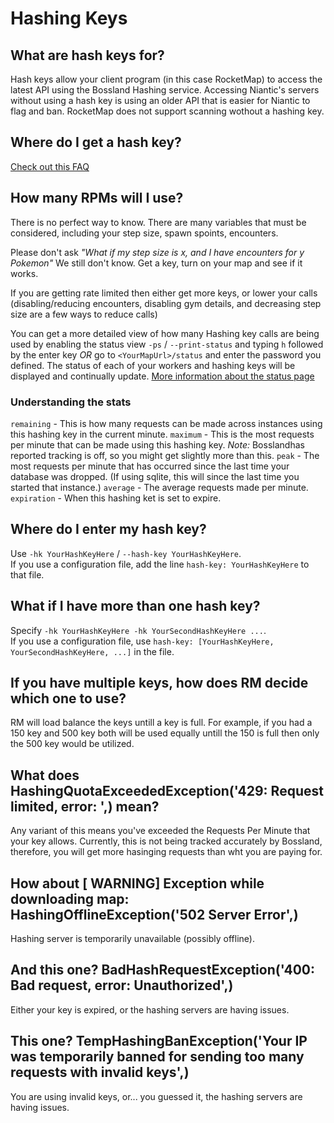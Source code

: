 # Hashing Keys

## What are hash keys for?
Hash keys allow your client program (in this case RocketMap) to access the latest API using the Bossland Hashing service. Accessing Niantic's servers without using a hash key is using an older API that is easier for Niantic to flag and ban. RocketMap does not support scanning wothout a hashing key.

## Where do I get a hash key?
[Check out this FAQ](https://talk.pogodev.org/d/55-api-hashing-service-f-a-q)

## How many RPMs will I use?
There is no perfect way to know. There are many variables that must be considered, including your step size, spawn spoints, encounters.

Please don't ask *"What if my step size is _x_, and I have encounters for _y_ Pokemon"*
We still don't know.  Get a key, turn on your map and see if it works.

If you are getting rate limited then either get more keys, or lower your calls (disabling/reducing encounters, disabling gym details, and decreasing step size are a few ways to reduce calls)

You can get a more detailed view of how many Hashing key calls are being used by enabling the status view `-ps` / `--print-status` and typing `h` followed by the enter key *OR* go to `<YourMapUrl>/status` and enter the password you defined. The status of each of your workers and hashing keys will be displayed and continually update. [More information about the status page](https://rocketmap.readthedocs.io/en/develop/extras/status-page.html)  

### Understanding the stats

`remaining` - This is how many requests can be made across instances using this hashing key in the current minute.
`maximum` - This is the most requests per minute that can be made using this hashing key. *Note:* Bosslandhas reported tracking is off, so you might get slightly more than this. 
`peak` - The most requests per minute that has occurred since the last time your database was dropped. (If using sqlite, this will since the last time you started that instance.)
`average` - The average requests made per minute.   
`expiration` - When this hashing ket is set to expire. 

## Where do I enter my hash key?
Use `-hk YourHashKeyHere` / `--hash-key YourHashKeyHere`.  
If you use a configuration file, add the line `hash-key: YourHashKeyHere` to that file.

## What if I have more than one hash key?
Specify `-hk YourHashKeyHere -hk YourSecondHashKeyHere ...`.  
If you use a configuration file, use `hash-key: [YourHashKeyHere, YourSecondHashKeyHere, ...]` in the file.

## If you have multiple keys, how does RM decide which one to use? 
RM will load balance the keys untill a key is full. For example, if you had a 150 key and 500 key both will be used equally untill the 150 is full then only the 500 key would be utilized. 

## What does HashingQuotaExceededException('429: Request limited, error: ',) mean?
Any variant of this means you've exceeded the Requests Per Minute that your key allows. Currently, this is not being tracked accurately by Bossland, therefore, you will get more hasinging requests than wht you are paying for. 

## How about [ WARNING] Exception while downloading map: HashingOfflineException('502 Server Error',)
Hashing server is temporarily unavailable (possibly offline).

## And this one? BadHashRequestException('400: Bad request, error: Unauthorized',)
Either your key is expired, or the hashing servers are having issues.

## This one? TempHashingBanException('Your IP was temporarily banned for sending too many requests with invalid keys',)
You are using invalid keys, or... you guessed it, the hashing servers are having issues.
